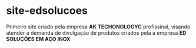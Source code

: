 # site-edsolucoes

Primeiro site  criado pela  empresa **AK TECHONOLOGYC** profissinal, visando atender a demanda de divulgação  de produtos criados pela a empresa **ED SOLUÇÕES EM AÇO INOX**

